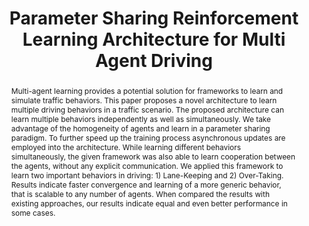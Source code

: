 ---
layout: project-page-new
title: "Parameter Sharing Reinforcement Learning Architecture for Multi Agent Driving"
authors:
  - name: Meha Kaushik*
    sup: 1
  - name: Nirvan Singhania*
    sup: 1
  - name: Phaniteja S.
    sup: 1
  - name: K. Madhava Krishna
    sup: 1
affiliations:
  - name: IIIT Hyderabad, India
    link: https://robotics.iiit.ac.in
    sup: 1
permalink: publications/2019/Kaushik_Parameter-Sharing-Reinforcement-Learning
abstract: "Multi-agent learning provides a potential solution for frameworks to learn and simulate traffic behaviors. This paper proposes a novel architecture to learn multiple driving behaviors in a traffic scenario. The proposed architecture can learn multiple behaviors independently as well as simultaneously. We take advantage of the homogeneity of agents and learn in a parameter sharing paradigm. To further speed up the training process asynchronous updates are employed into the architecture. While learning different behaviors simultaneously, the given framework was also able to learn cooperation between the agents, without any explicit communication. We applied this framework to learn two important behaviors in driving: 1) Lane-Keeping and 2) Over-Taking. Results indicate faster convergence and learning of a more generic behavior, that is scalable to any number of agents. When compared the results with existing approaches, our results indicate equal and even better performance in some cases."
paper: https://iiitaphyd-my.sharepoint.com/:b:/g/personal/robotics_iiit_ac_in/ETjjyeKfcB1MgzzPpRy3oFABNqzsMPHlNwtTV4FcYtvBdA?download=1
# iframe: https://www.youtube.com/embed/jhjskX4FQwA

---
